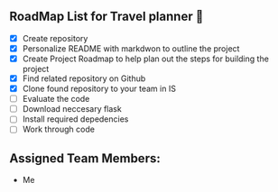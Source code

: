 ## RoadMap List for Travel planner 📒 
- [x] Create repository
- [x] Personalize README with markdwon to outline the project
- [x] Create Project Roadmap to help plan out the steps for building the project
- [x] Find related repository on Github
- [x] Clone found repository to your team in IS
- [ ] Evaluate the code
- [ ] Download neccesary flask
- [ ] Install required depedencies 
- [ ] Work through code
## Assigned Team Members:
* Me
